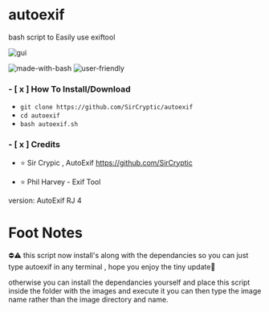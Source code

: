 # autoexif
bash script to Easily use exiftool



![gui](https://user-images.githubusercontent.com/48811414/168398504-84dbd8d9-9b8f-4617-b804-051411146262.png)

![made-with-bash](https://user-images.githubusercontent.com/48811414/86414182-29896d80-bcbb-11ea-9b0b-de6b57eb583d.png) ![user-friendly](https://user-images.githubusercontent.com/48811414/86414184-2a220400-bcbb-11ea-89a8-89890f2e3775.png)

### **- [ x ] How To Install/Download**

- `git clone https://github.com/SirCryptic/autoexif`
- `cd autoexif`
-  `bash autoexif.sh`

### - [ x ] Credits

- ⭐ Sir Crypic , AutoExif
https://github.com/SirCryptic

- ⭐ Phil Harvey - Exif Tool


version: AutoExif RJ 4 <tagname>
  
 # Foot Notes
⛔⚠️
this script now install's along with the dependancies so you can just type autoexif in any terminal , hope you enjoy the tiny update🤷

otherwise you can install the dependancies yourself and place this script inside the folder with the images and execute it you can then type the image name rather than the image directory and name.

